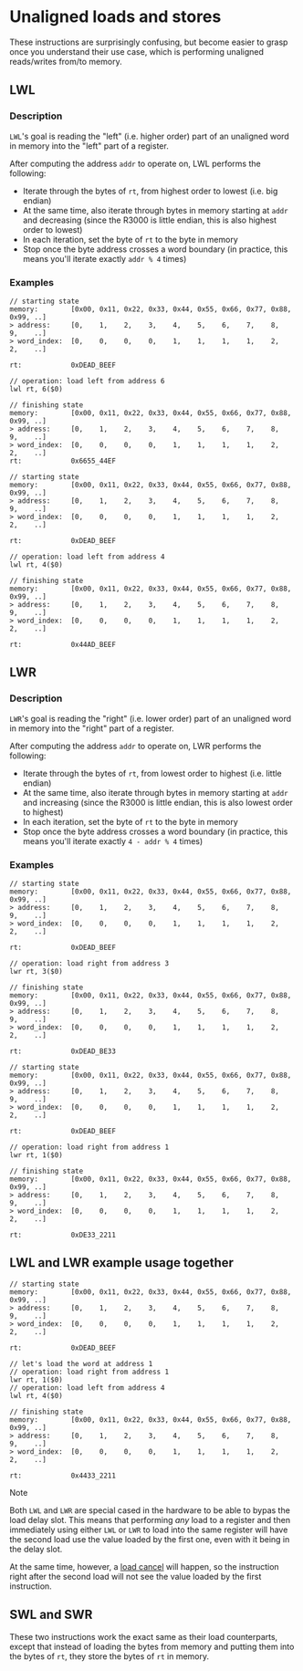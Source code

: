 # Unaligned loads and stores
These instructions are surprisingly confusing, but become easier to grasp once you understand their 
use case, which is performing unaligned reads/writes from/to memory.

## LWL
### Description
`LWL`'s goal is reading the "left" (i.e. higher order) part of an unaligned word in memory into the 
"left" part of a register.

After computing the address `addr` to operate on, LWL performs the following:
- Iterate through the bytes of `rt`, from highest order to lowest (i.e. big endian)
- At the same time, also iterate through bytes in memory starting at `addr` and decreasing (since 
  the R3000 is little endian, this is also highest order to lowest)
- In each iteration, set the byte of `rt` to the byte in memory
- Stop once the byte address crosses a word boundary (in practice, this means you'll iterate exactly
  `addr % 4` times)

### Examples
```
// starting state
memory:        [0x00, 0x11, 0x22, 0x33, 0x44, 0x55, 0x66, 0x77, 0x88, 0x99, ..]
> address:     [0,    1,    2,    3,    4,    5,    6,    7,    8,    9,    ..]
> word_index:  [0,    0,    0,    0,    1,    1,    1,    1,    2,    2,    ..]

rt:            0xDEAD_BEEF

// operation: load left from address 6
lwl rt, 6($0)

// finishing state
memory:        [0x00, 0x11, 0x22, 0x33, 0x44, 0x55, 0x66, 0x77, 0x88, 0x99, ..]
> address:     [0,    1,    2,    3,    4,    5,    6,    7,    8,    9,    ..]
> word_index:  [0,    0,    0,    0,    1,    1,    1,    1,    2,    2,    ..]
rt:            0x6655_44EF
```
```
// starting state
memory:        [0x00, 0x11, 0x22, 0x33, 0x44, 0x55, 0x66, 0x77, 0x88, 0x99, ..]
> address:     [0,    1,    2,    3,    4,    5,    6,    7,    8,    9,    ..]
> word_index:  [0,    0,    0,    0,    1,    1,    1,    1,    2,    2,    ..]

rt:            0xDEAD_BEEF

// operation: load left from address 4
lwl rt, 4($0)

// finishing state
memory:        [0x00, 0x11, 0x22, 0x33, 0x44, 0x55, 0x66, 0x77, 0x88, 0x99, ..]
> address:     [0,    1,    2,    3,    4,    5,    6,    7,    8,    9,    ..]
> word_index:  [0,    0,    0,    0,    1,    1,    1,    1,    2,    2,    ..]

rt:            0x44AD_BEEF
```

## LWR
### Description
`LWR`'s goal is reading the "right" (i.e. lower order) part of an unaligned word in memory into the 
"right" part of a register.

After computing the address `addr` to operate on, LWR performs the following:
- Iterate through the bytes of `rt`, from lowest order to highest (i.e. little endian)
- At the same time, also iterate through bytes in memory starting at `addr` and increasing (since 
  the R3000 is little endian, this is also lowest order to highest)
- In each iteration, set the byte of `rt` to the byte in memory
- Stop once the byte address crosses a word boundary (in practice, this means you'll iterate exactly
  `4 - addr % 4` times)

### Examples
```
// starting state
memory:        [0x00, 0x11, 0x22, 0x33, 0x44, 0x55, 0x66, 0x77, 0x88, 0x99, ..]
> address:     [0,    1,    2,    3,    4,    5,    6,    7,    8,    9,    ..]
> word_index:  [0,    0,    0,    0,    1,    1,    1,    1,    2,    2,    ..]

rt:            0xDEAD_BEEF

// operation: load right from address 3
lwr rt, 3($0)

// finishing state
memory:        [0x00, 0x11, 0x22, 0x33, 0x44, 0x55, 0x66, 0x77, 0x88, 0x99, ..]
> address:     [0,    1,    2,    3,    4,    5,    6,    7,    8,    9,    ..]
> word_index:  [0,    0,    0,    0,    1,    1,    1,    1,    2,    2,    ..]

rt:            0xDEAD_BE33
```
```
// starting state
memory:        [0x00, 0x11, 0x22, 0x33, 0x44, 0x55, 0x66, 0x77, 0x88, 0x99, ..]
> address:     [0,    1,    2,    3,    4,    5,    6,    7,    8,    9,    ..]
> word_index:  [0,    0,    0,    0,    1,    1,    1,    1,    2,    2,    ..]

rt:            0xDEAD_BEEF

// operation: load right from address 1
lwr rt, 1($0)

// finishing state
memory:        [0x00, 0x11, 0x22, 0x33, 0x44, 0x55, 0x66, 0x77, 0x88, 0x99, ..]
> address:     [0,    1,    2,    3,    4,    5,    6,    7,    8,    9,    ..]
> word_index:  [0,    0,    0,    0,    1,    1,    1,    1,    2,    2,    ..]

rt:            0xDE33_2211
```

## LWL and LWR example usage together
```
// starting state
memory:        [0x00, 0x11, 0x22, 0x33, 0x44, 0x55, 0x66, 0x77, 0x88, 0x99, ..]
> address:     [0,    1,    2,    3,    4,    5,    6,    7,    8,    9,    ..]
> word_index:  [0,    0,    0,    0,    1,    1,    1,    1,    2,    2,    ..]

rt:            0xDEAD_BEEF

// let's load the word at address 1
// operation: load right from address 1
lwr rt, 1($0)
// operation: load left from address 4
lwl rt, 4($0)

// finishing state
memory:        [0x00, 0x11, 0x22, 0x33, 0x44, 0x55, 0x66, 0x77, 0x88, 0x99, ..]
> address:     [0,    1,    2,    3,    4,    5,    6,    7,    8,    9,    ..]
> word_index:  [0,    0,    0,    0,    1,    1,    1,    1,    2,    2,    ..]

rt:            0x4433_2211
```

> [!NOTE]
> Both `LWL` and `LWR` are special cased in the hardware to be able to bypas the load delay slot.
> This means that performing _any_ load to a register and then immediately using either `LWL` or
> `LWR` to load into the same register will have the second load use the value loaded by the first
> one, even with it being in the delay slot. 
>
> At the same time, however, a [load cancel](load_cancelling.md) will happen, so the instruction
> right after the second load will not see the value loaded by the first instruction.

## SWL and SWR
These two instructions work the exact same as their load counterparts, except that instead of 
loading the bytes from memory and putting them into the bytes of `rt`, they store the bytes of `rt`
in memory.

